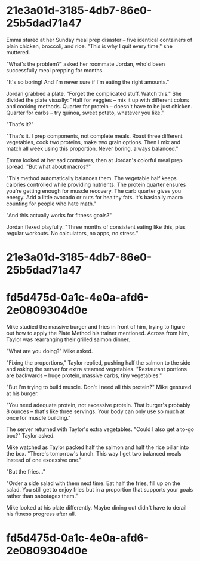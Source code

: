 

# 21e3a01d-3185-4db7-86e0-25b5dad71a47

Emma stared at her Sunday meal prep disaster – five identical containers of plain chicken, broccoli, and rice. "This is why I quit every time," she muttered.

"What's the problem?" asked her roommate Jordan, who'd been successfully meal prepping for months.

"It's so boring! And I'm never sure if I'm eating the right amounts."

Jordan grabbed a plate. "Forget the complicated stuff. Watch this." She divided the plate visually: "Half for veggies – mix it up with different colors and cooking methods. Quarter for protein – doesn't have to be just chicken. Quarter for carbs – try quinoa, sweet potato, whatever you like."

"That's it?"

"That's it. I prep components, not complete meals. Roast three different vegetables, cook two proteins, make two grain options. Then I mix and match all week using this proportion. Never boring, always balanced."

Emma looked at her sad containers, then at Jordan's colorful meal prep spread. "But what about macros?"

"This method automatically balances them. The vegetable half keeps calories controlled while providing nutrients. The protein quarter ensures you're getting enough for muscle recovery. The carb quarter gives you energy. Add a little avocado or nuts for healthy fats. It's basically macro counting for people who hate math."

"And this actually works for fitness goals?"

Jordan flexed playfully. "Three months of consistent eating like this, plus regular workouts. No calculators, no apps, no stress."

# 21e3a01d-3185-4db7-86e0-25b5dad71a47



# fd5d475d-0a1c-4e0a-afd6-2e0809304d0e

Mike studied the massive burger and fries in front of him, trying to figure out how to apply the Plate Method his trainer mentioned. Across from him, Taylor was rearranging their grilled salmon dinner.

"What are you doing?" Mike asked.

"Fixing the proportions," Taylor replied, pushing half the salmon to the side and asking the server for extra steamed vegetables. "Restaurant portions are backwards – huge protein, massive carbs, tiny vegetables."

"But I'm trying to build muscle. Don't I need all this protein?" Mike gestured at his burger.

"You need adequate protein, not excessive protein. That burger's probably 8 ounces – that's like three servings. Your body can only use so much at once for muscle building."

The server returned with Taylor's extra vegetables. "Could I also get a to-go box?" Taylor asked.

Mike watched as Taylor packed half the salmon and half the rice pillar into the box. "There's tomorrow's lunch. This way I get two balanced meals instead of one excessive one."

"But the fries..."

"Order a side salad with them next time. Eat half the fries, fill up on the salad. You still get to enjoy fries but in a proportion that supports your goals rather than sabotages them."

Mike looked at his plate differently. Maybe dining out didn't have to derail his fitness progress after all.

# fd5d475d-0a1c-4e0a-afd6-2e0809304d0e

